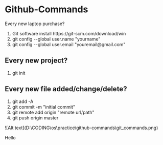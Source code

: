 # Github-Commands
Every new laptop purchase?
<ol>
<li> Git software install https://git-scm.com/download/win</li>
<li> git config --global user.name "yourname"</li>
<li> git config --global user.email "youremail@gmail.com"</li>
</ol>

## Every new project?
<ol>
  <li> git init</li>
</ol>

## Every new file added/change/delete?
<ol>
  <li> git add -A </li>
  <li> git commit -m "initial commit"</li>
   <li> git remote add origin "remote url/path"</li>
  <li> git push origin master</li>
</ol>
![Alt text](D:\CODING\os\practice\github-commands\git_commands.png)

<p>Hello</p>